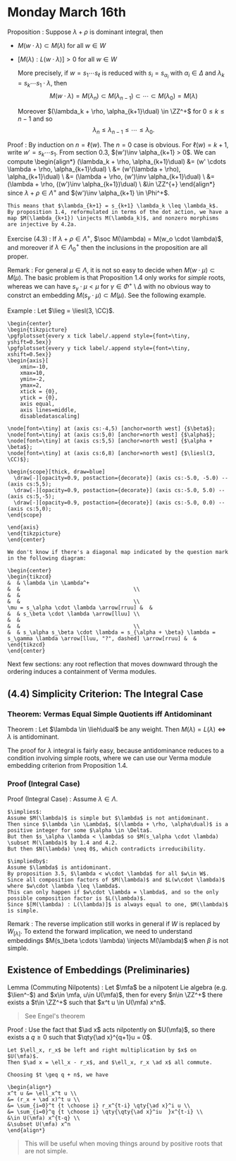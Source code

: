 # Monday March 16th

Proposition
:   Suppose $\lambda + \rho$ is dominant integral, then

  - $M(w\cdot \lambda) \subset M(\lambda)$ for all $w\in W$
  - $[M(\lambda): L(w\cdot \lambda)] > 0$ for all $w\in W$

    More precisely, if $w = s_1 \cdots s_\ell$ is reduced with $s_i = s_{\alpha_i}$ with $\alpha_i \in \Delta$ and $\lambda_k = s_k \cdots s_1 \cdot \lambda$, then
    $$
    M(w\cdot \lambda) = M(\lambda_n) \subset M(\lambda_{n-1}) \subset \cdots \subset M(\lambda_0) = M(\lambda)
    $$

    Moreover $(\lambda_k + \rho, \alpha_{k+1}\dual) \in \ZZ^+$ for $0\leq k \leq n-1$ and so
    $$
    \lambda_n \leq \lambda_{n-1} \leq \cdots \leq \lambda_0
    .$$



  Proof
  : By induction on $n = \ell(w)$.
    The $n=0$ case is obvious.
    For $\ell(w) = k+1$, write $w'= s_k \cdots s_1$.
    From section 0.3, $(w')\inv \alpha_{k+1} > 0$.
    We can compute
    \begin{align*}
    (\lambda_k + \rho, \alpha_{k+1}\dual)
    &= (w' \cdots \lambda + \rho, \alpha_{k+1}\dual) \\
    &= (w'(\lambda + \rho), \alpha_{k+1}\dual) \\
    &= (\lambda + \rho, (w')\inv \alpha_{k+1}\dual) \\
    &= (\lambda + \rho, ((w')\inv \alpha_{k+1})\dual) \\
    &\in \ZZ^{+}
    \end{align*}
    since $\lambda + \rho \in \Lambda^+$ and $(w')\inv \alpha_{k+1} \in \Phi^+$.


    This means that $\lambda_{k+1} = s_{k+1} \lambda_k \leq \lambda_k$.
    By proposition 1.4, reformulated in terms of the dot action, we have a map $M(\lambda_{k+1}) \injects M(\lambda_k)$, and nonzero morphisms are injective by 4.2a.



Exercise (4.3)
: If $\lambda + \rho \in \Lambda^+$, $\soc M(\lambda) = M(w_o \cdot \lambda)$, and moreover if $\lambda \in \Lambda_0^+$ then the inclusions in the proposition are all proper.


Remark
: For general $\mu \in \Lambda$, it is not so easy to decide when $M(w\cdot \mu) \subset M(\mu)$.
  The basic problem is that Proposition 1.4 only works for *simple* roots, whereas we can have $s_\gamma \cdot \mu < \mu$ for $\gamma \in \Phi^+\setminus \Delta$ with no obvious way to constrct an embedding
  $M(s_\gamma \cdot \mu) \subset M(\mu)$.
  See the following example.

Example
: Let $\lieg = \liesl(3, \CC)$.

    \begin{center}
    \begin{tikzpicture}
    \pgfplotsset{every x tick label/.append style={font=\tiny, yshift=0.5ex}}
    \pgfplotsset{every y tick label/.append style={font=\tiny, xshift=0.5ex}}
    \begin{axis}[
        xmin=-10,
        xmax=10,
        ymin=-2,
        ymax=2,
        xtick = {0},
        ytick = {0},
        axis equal,
        axis lines=middle,
        disabledatascaling]

    \node[font=\tiny] at (axis cs:-4,5) [anchor=north west] {$\beta$};
    \node[font=\tiny] at (axis cs:5,0) [anchor=north west] {$\alpha$};
    \node[font=\tiny] at (axis cs:5,5) [anchor=north west] {$\alpha + \beta$};
    \node[font=\tiny] at (axis cs:6,8) [anchor=north west] {$\liesl(3, \CC)$};

    \begin{scope}[thick, draw=blue]
      \draw[-][opacity=0.9, postaction={decorate}] (axis cs:-5.0, -5.0) -- (axis cs:5,5);
      \draw[-][opacity=0.9, postaction={decorate}] (axis cs:-5.0, 5.0) -- (axis cs:5,-5);
      \draw[-][opacity=0.9, postaction={decorate}] (axis cs:-5.0, 0.0) -- (axis cs:5,0);
    \end{scope}

    \end{axis}
    \end{tikzpicture}
    \end{center}

    We don't know if there's a diagonal map indicated by the question mark in the following diagram:

    \begin{center}
    \begin{tikzcd}
    &  & \lambda \in \Lambda^+                                                                                                 &  &                                    \\
    &  &                                                                                                                       &  &                                    \\
    \mu = s_\alpha \cdot \lambda \arrow[rruu] &  &                                                                                                                       &  & s_\beta \cdot \lambda \arrow[lluu] \\
    &  &                                                                                                                       &  &                                    \\
    &  & s_\alpha s_\beta \cdot \lambda = s_{\alpha + \beta} \lambda = s_\gamma \lambda \arrow[lluu, "?", dashed] \arrow[rruu] &  &
    \end{tikzcd}
    \end{center}


Next few sections: any root reflection that moves downward through the ordering induces a containment of Verma modules.

## (4.4) Simplicity Criterion: The Integral Case

### Theorem: Vermas Equal Simple Quotients iff Antidominant

Theorem
: Let $\lambda \in \lieh\dual$ be any weight.
  Then $M(\lambda) = L(\lambda) \iff \lambda$ is antidominant.

The proof for $\lambda$ integral is fairly easy, because antidominance reduces to a condition involving simple roots, where we can use our Verma module embedding criterion from Proposition 1.4.

### Proof (Integral Case)

Proof (Integral Case)
:   Assume $\lambda \in \Lambda$.

    $\implies$:
    Assume $M(\lambda)$ is simple but $\lambda$ is not antidominant.
    Then since $\lambda \in \Lambda$, $(\lambda + \rho, \alpha\dual)$ is a positive integer for some $\alpha \in \Delta$.
    But then $s_\alpha \lambda < \lambda$ so $M(s_\alpha \cdot \lambda) \subset M(\lambda)$ by 1.4 and 4.2.
    But then $N(\lambda) \neq 0$, which contradicts irreducibility.

    $\impliedby$:
    Assume $\lambda$ is antidominant.
    By proposition 3.5, $\lambda < w\cdot \lambda$ for all $w\in W$.
    Since all composition factors of $M(\lambda)$ and $L(w\cdot \lambda)$ where $w\cdot \lambda \leq \lambda$.
    This can only happen if $w\cdot \lambda = \lambda$, and so the only possible composition factor is $L(\lambda)$.
    Since $[M(\lambda) : L(\lambda)]$ is always equal to one, $M(\lambda)$ is simple.

Remark
: The reverse implication still works in general if $W$ is replaced by $W_{[\lambda]}$.
To extend the forward implication, we need to understand embeddings $M(s_\beta \cdots \lambda) \injects M(\lambda)$ when $\beta$ is not simple.

## Existence of Embeddings (Preliminaries)


Lemma (Commuting Nilpotents)
: Let $\mfa$ be a nilpotent Lie algebra (e.g. $\lien^-$) and $x\in \mfa, u\in U(\mfa)$, then for every $n\in \ZZ^+$ there exists a $t\in \ZZ^+$ such that $x^t u \in U(\mfa) x^n$.

> See Engel's theorem


Proof
:   Use the fact that $\ad x$ acts nilpotently on $U(\mfa)$, so there exists a $q\geq 0$ such that $\qty{\ad x}^{q+1}u = 0$.

    Let $\ell_x, r_x$ be left and right multiplication by $x$ on $U(\mfa)$.
    Then $\ad x = \ell_x - r_x$, and $\ell_x, r_x \ad x$ all commute.

    Choosing $t \geq q + n$, we have

    \begin{align*}
    x^t u &= \ell_x^t u \\
    &= (r_x + \ad x)^t u \\
    &= \sum_{i=0}^t {t \choose i} r_x^{t-i} \qty{\ad x}^i u \\
    &= \sum_{i=0}^q {t \choose i} \qty{\qty{\ad x}^iu  }x^{t-i} \\
    &\in U(\mfa) x^{t-q} \\
    &\subset U(\mfa) x^n
    \end{align*}

> This will be useful when moving things around by positive roots that are not simple.
